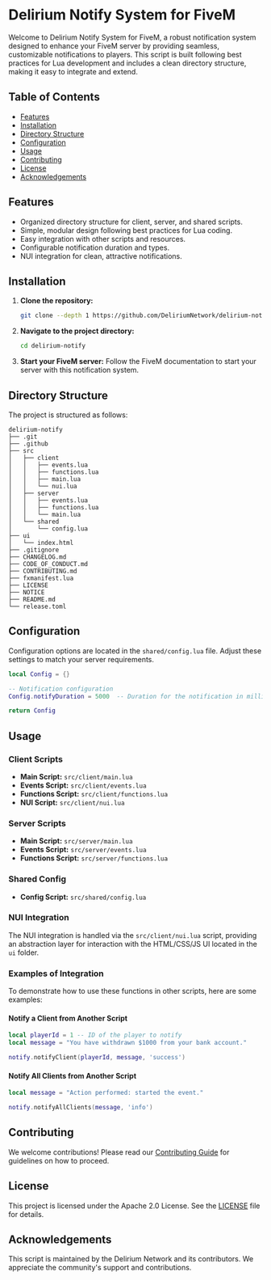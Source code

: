 # Delirium Notify System for FiveM

Welcome to Delirium Notify System for FiveM, a robust notification system designed to enhance your FiveM server by providing seamless, customizable notifications to players. This script is built following best practices for Lua development and includes a clean directory structure, making it easy to integrate and extend.

## Table of Contents

- [Features](#features)
- [Installation](#installation)
- [Directory Structure](#directory-structure)
- [Configuration](#configuration)
- [Usage](#usage)
- [Contributing](#contributing)
- [License](#license)
- [Acknowledgements](#acknowledgements)

## Features

- Organized directory structure for client, server, and shared scripts.
- Simple, modular design following best practices for Lua coding.
- Easy integration with other scripts and resources.
- Configurable notification duration and types.
- NUI integration for clean, attractive notifications.

## Installation

1. **Clone the repository:**
    ```sh
    git clone --depth 1 https://github.com/DeliriumNetwork/delirium-notify.git
    ```

2. **Navigate to the project directory:**
    ```sh
    cd delirium-notify
    ```
   
3. **Start your FiveM server:**
   Follow the FiveM documentation to start your server with this notification system.

## Directory Structure

The project is structured as follows:

```
delirium-notify
├── .git
├── .github
├── src
│   ├── client
│   │   ├── events.lua
│   │   ├── functions.lua
│   │   ├── main.lua
│   │   └── nui.lua
│   ├── server
│   │   ├── events.lua
│   │   ├── functions.lua
│   │   └── main.lua
│   └── shared
│       └── config.lua
├── ui
│   └── index.html
├── .gitignore
├── CHANGELOG.md
├── CODE_OF_CONDUCT.md
├── CONTRIBUTING.md
├── fxmanifest.lua
├── LICENSE
├── NOTICE
├── README.md
└── release.toml
```

## Configuration

Configuration options are located in the `shared/config.lua` file. Adjust these settings to match your server requirements.

```lua
local Config = {}

-- Notification configuration
Config.notifyDuration = 5000  -- Duration for the notification in milliseconds

return Config
```

## Usage

### Client Scripts

- **Main Script:** `src/client/main.lua`
- **Events Script:** `src/client/events.lua`
- **Functions Script:** `src/client/functions.lua`
- **NUI Script:** `src/client/nui.lua`

### Server Scripts

- **Main Script:** `src/server/main.lua`
- **Events Script:** `src/server/events.lua`
- **Functions Script:** `src/server/functions.lua`

### Shared Config

- **Config Script:** `src/shared/config.lua`

### NUI Integration

The NUI integration is handled via the `src/client/nui.lua` script, providing an abstraction layer for interaction with the HTML/CSS/JS UI located in the `ui` folder.

### Examples of Integration

To demonstrate how to use these functions in other scripts, here are some examples:

#### Notify a Client from Another Script

```lua
local playerId = 1 -- ID of the player to notify
local message = "You have withdrawn $1000 from your bank account."

notify.notifyClient(playerId, message, 'success')
```

#### Notify All Clients from Another Script

```lua
local message = "Action performed: started the event."

notify.notifyAllClients(message, 'info')
```

## Contributing

We welcome contributions! Please read our [Contributing Guide](CONTRIBUTING.md) for guidelines on how to proceed.

## License

This project is licensed under the Apache 2.0 License. See the [LICENSE](LICENSE) file for details.

## Acknowledgements

This script is maintained by the Delirium Network and its contributors. We appreciate the community's support and contributions.